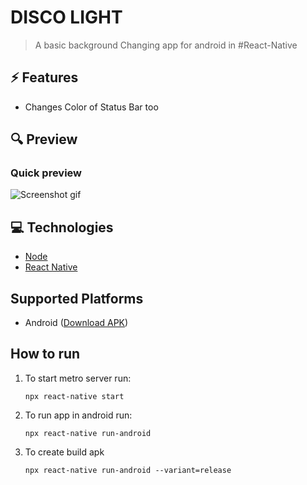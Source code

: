 # DISCO LIGHT

> A basic background Changing app for android in #React-Native

## ⚡ Features

- Changes Color of Status Bar too
<!-- - Reset Button to get back to default Color -->

## 🔍 Preview

### Quick preview

![Screenshot gif](bgChanger.gif)

## 💻 Technologies

- [Node](https://nodejs.org/en/)
- [React Native](https://reactnative.dev/)

## Supported Platforms

- Android ([Download APK](https://github.com/lovishtater/DiscoLight/app-release.apk))

## How to run

1. To start metro server run:

   ```
   npx react-native start

   ```

2. To run app in android run:

   ```
   npx react-native run-android

   ```

3. To create build apk
   ```
   npx react-native run-android --variant=release
   ```
